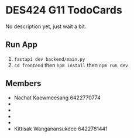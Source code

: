 # DES424 G11 TodoCards
No description yet, just wait a bit.

## Run App
1) `fastapi dev backend/main.py`
2) `cd frontend` then `npm install` then `npm run dev`

## Members
- Nachat Kaewmeesang 6422770774
- 
- 
- 
- 
- Kittisak Wanganansukdee 6422781441
